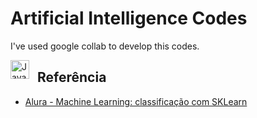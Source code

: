 # Artificial Intelligence Codes 

I've used google collab to develop this codes.

<img 
    align="left" 
    alt="JavaScript" 
    title="JavaScript"
    width="30px" 
    style="padding-right: 10px;" 
    img src="https://cdn.jsdelivr.net/gh/devicons/devicon@latest/icons/googlecolab/googlecolab-original.svg" />

## Referência

 - [Alura - Machine Learning: classificação com SKLearn](https://www.alura.com.br/?srsltid=AfmBOoo3vHt8Q6zNf-qOj7UVdPqTF-T0T9myHWKlsROQmP42TF0w024f)
